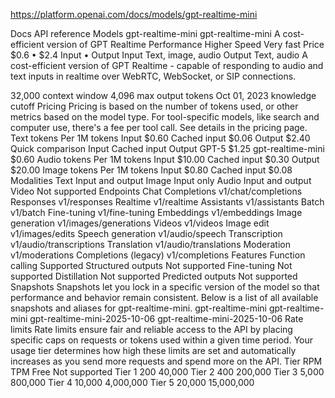 https://platform.openai.com/docs/models/gpt-realtime-mini


Docs
API reference
Models
gpt-realtime-mini
gpt-realtime-mini
A cost-efficient version of GPT Realtime
Performance
Higher
Speed
Very fast
Price
$0.6
•
$2.4
Input
•
Output
Input
Text, image, audio
Output
Text, audio
A cost-efficient version of GPT Realtime - capable of responding to audio and text inputs in realtime over WebRTC, WebSocket, or SIP connections.

32,000 context window
4,096 max output tokens
Oct 01, 2023 knowledge cutoff
Pricing
Pricing is based on the number of tokens used, or other metrics based on the model type. For tool-specific models, like search and computer use, there's a fee per tool call. See details in the pricing page.
Text tokens
Per 1M tokens
Input
$0.60
Cached input
$0.06
Output
$2.40
Quick comparison
Input
Cached input
Output
GPT-5
$1.25
gpt-realtime-mini
$0.60
Audio tokens
Per 1M tokens
Input
$10.00
Cached input
$0.30
Output
$20.00
Image tokens
Per 1M tokens
Input
$0.80
Cached input
$0.08
Modalities
Text
Input and output
Image
Input only
Audio
Input and output
Video
Not supported
Endpoints
Chat Completions
v1/chat/completions
Responses
v1/responses
Realtime
v1/realtime
Assistants
v1/assistants
Batch
v1/batch
Fine-tuning
v1/fine-tuning
Embeddings
v1/embeddings
Image generation
v1/images/generations
Videos
v1/videos
Image edit
v1/images/edits
Speech generation
v1/audio/speech
Transcription
v1/audio/transcriptions
Translation
v1/audio/translations
Moderation
v1/moderations
Completions (legacy)
v1/completions
Features
Function calling
Supported
Structured outputs
Not supported
Fine-tuning
Not supported
Distillation
Not supported
Predicted outputs
Not supported
Snapshots
Snapshots let you lock in a specific version of the model so that performance and behavior remain consistent. Below is a list of all available snapshots and aliases for gpt-realtime-mini.
gpt-realtime-mini
gpt-realtime-mini
gpt-realtime-mini-2025-10-06
gpt-realtime-mini-2025-10-06
Rate limits
Rate limits ensure fair and reliable access to the API by placing specific caps on requests or tokens used within a given time period. Your usage tier determines how high these limits are set and automatically increases as you send more requests and spend more on the API.
Tier	RPM	TPM
Free	Not supported
Tier 1	200	40,000
Tier 2	400	200,000
Tier 3	5,000	800,000
Tier 4	10,000	4,000,000
Tier 5	20,000	15,000,000

